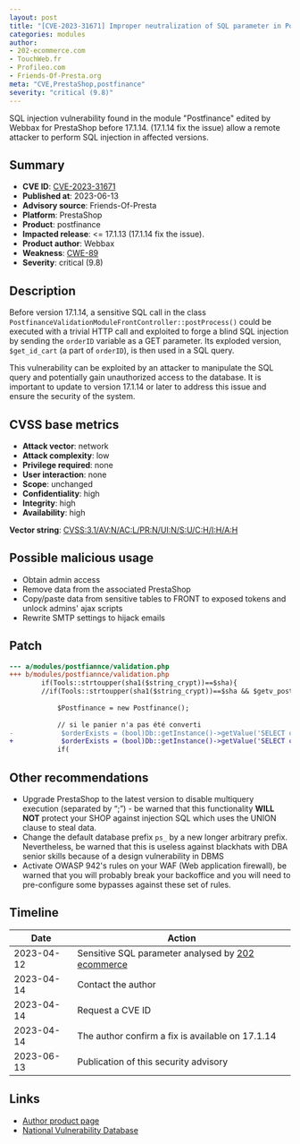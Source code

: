 ```yaml
---
layout: post
title: "[CVE-2023-31671] Improper neutralization of SQL parameter in Postfinance module"
categories: modules
author:
- 202-ecommerce.com
- TouchWeb.fr
- Profileo.com
- Friends-Of-Presta.org
meta: "CVE,PrestaShop,postfinance"
severity: "critical (9.8)"
---
```


SQL injection vulnerability found in the module "Postfinance" edited by Webbax for PrestaShop before 17.1.14. (17.1.14 fix the issue) allow a remote attacker to perform SQL injection in affected versions.

## Summary

* **CVE ID**: [CVE-2023-31671](https://cve.mitre.org/cgi-bin/cvename.cgi?name=CVE-2023-31671)
* **Published at**: 2023-06-13
* **Advisory source**: Friends-Of-Presta
* **Platform**: PrestaShop
* **Product**: postfinance
* **Impacted release**: <= 17.1.13 (17.1.14 fix the issue).
* **Product author**: Webbax
* **Weakness**: [CWE-89](https://cwe.mitre.org/data/definitions/89.html)
* **Severity**: critical (9.8)

## Description

Before version 17.1.14, a sensitive SQL call in the class `PostfinanceValidationModuleFrontController::postProcess()` could be executed with a trivial HTTP call and exploited to forge a blind SQL injection by sending the `orderID` variable as a GET parameter. Its exploded version, `$get_id_cart` (a part of `orderID`), is then used in a SQL query.

This vulnerability can be exploited by an attacker to manipulate the SQL query and potentially gain unauthorized access to the database. It is important to update to version 17.1.14 or later to address this issue and ensure the security of the system.


## CVSS base metrics

* **Attack vector**: network
* **Attack complexity**: low
* **Privilege required**: none
* **User interaction**: none
* **Scope**: unchanged
* **Confidentiality**: high
* **Integrity**: high
* **Availability**: high

**Vector string**: [CVSS:3.1/AV:N/AC:L/PR:N/UI:N/S:U/C:H/I:H/A:H](https://nvd.nist.gov/vuln-metrics/cvss/v3-calculator?vector=AV:N/AC:L/PR:N/UI:N/S:U/C:H/I:H/A:H)

## Possible malicious usage

* Obtain admin access
* Remove data from the associated PrestaShop
* Copy/paste data from sensitive tables to FRONT to exposed tokens and unlock admins' ajax scripts
* Rewrite SMTP settings to hijack emails


## Patch

```diff
--- a/modules/postfiannce/validation.php
+++ b/modules/postfiannce/validation.php
        if(Tools::strtoupper(sha1($string_crypt))==$sha){
        //if(Tools::strtoupper(sha1($string_crypt))==$sha && $getv_postfinance_upper['AMOUNT']==$cart->getOrderTotal(true,3)){
            
            $Postfinance = new Postfinance();
            
            // si le panier n'a pas été converti
-            $orderExists = (bool)Db::getInstance()->getValue('SELECT count(*) FROM `'._DB_PREFIX_.'orders` WHERE `id_cart`='.pSQL($get_id_cart));
+            $orderExists = (bool)Db::getInstance()->getValue('SELECT count(*) FROM `'._DB_PREFIX_.'orders` WHERE `id_cart`='. (int) $get_id_cart);
            if(
```

## Other recommendations

* Upgrade PrestaShop to the latest version to disable multiquery execution (separated by “;”) - be warned that this functionality **WILL NOT** protect your SHOP against injection SQL which uses the UNION clause to steal data.
* Change the default database prefix `ps_` by a new longer arbitrary prefix. Nevertheless, be warned that this is useless against blackhats with DBA senior skills because of a design vulnerability in DBMS
* Activate OWASP 942's rules on your WAF (Web application firewall), be warned that you will probably break your backoffice and you will need to pre-configure some bypasses against these set of rules.

## Timeline

| Date | Action |
|--|--|
| 2023-04-12 | Sensitive SQL parameter analysed by [202 ecommerce](https://www.202-ecommerce.com/) |
| 2023-04-14 | Contact the author |
| 2023-04-14 | Request a CVE ID |
| 2023-04-14 | The author confirm a fix is available on 17.1.14 |
| 2023-06-13 | Publication of this security advisory |


## Links

* [Author product page](https://shop.webbax.ch/modules-de-paiement/123-module-postfinance.html)
* [National Vulnerability Database](https://cve.mitre.org/cgi-bin/cvename.cgi?name=CVE-2023-31671)

